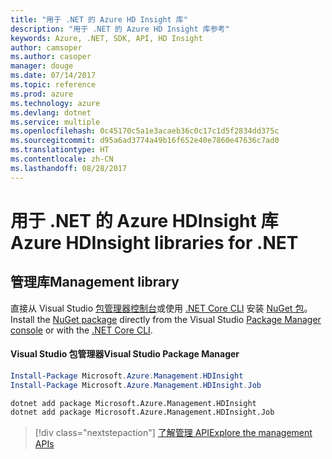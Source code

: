 ```yaml
---
title: "用于 .NET 的 Azure HD Insight 库"
description: "用于 .NET 的 Azure HD Insight 库参考"
keywords: Azure, .NET, SDK, API, HD Insight
author: camsoper
ms.author: casoper
manager: douge
ms.date: 07/14/2017
ms.topic: reference
ms.prod: azure
ms.technology: azure
ms.devlang: dotnet
ms.service: multiple
ms.openlocfilehash: 0c45170c5a1e3acaeb36c0c17c1d5f2834dd375c
ms.sourcegitcommit: d95a6ad3774a49b16f652e40e7860e47636c7ad0
ms.translationtype: HT
ms.contentlocale: zh-CN
ms.lasthandoff: 08/28/2017
---
```

# <a name="azure-hdinsight-libraries-for-net"></a><span data-ttu-id="daeb2-104">用于 .NET 的 Azure HDInsight 库</span><span class="sxs-lookup"><span data-stu-id="daeb2-104">Azure HDInsight libraries for .NET</span></span>

## <a name="management-library"></a><span data-ttu-id="daeb2-105">管理库</span><span class="sxs-lookup"><span data-stu-id="daeb2-105">Management library</span></span>

<span data-ttu-id="daeb2-106">直接从 Visual Studio [包管理器控制台][PackageManager]或使用 [.NET Core CLI][DotNetCLI] 安装 [NuGet 包](https://www.nuget.org/packages/Microsoft.Azure.Management.HDInsight)。</span><span class="sxs-lookup"><span data-stu-id="daeb2-106">Install the [NuGet package](https://www.nuget.org/packages/Microsoft.Azure.Management.HDInsight) directly from the Visual Studio [Package Manager console][PackageManager] or with the [.NET Core CLI][DotNetCLI].</span></span>

#### <a name="visual-studio-package-manager"></a><span data-ttu-id="daeb2-107">Visual Studio 包管理器</span><span class="sxs-lookup"><span data-stu-id="daeb2-107">Visual Studio Package Manager</span></span>

```powershell
Install-Package Microsoft.Azure.Management.HDInsight
Install-Package Microsoft.Azure.Management.HDInsight.Job
```

```bash
dotnet add package Microsoft.Azure.Management.HDInsight
dotnet add package Microsoft.Azure.Management.HDInsight.Job
```

> [!div class="nextstepaction"]
> [<span data-ttu-id="daeb2-108">了解管理 API</span><span class="sxs-lookup"><span data-stu-id="daeb2-108">Explore the management APIs</span></span>](/dotnet/api/overview/azure/hdinsights/management)

[PackageManager]: https://docs.microsoft.com/nuget/tools/package-manager-console
[DotNetCLI]: https://docs.microsoft.com/en-us/dotnet/core/tools/dotnet-add-package
